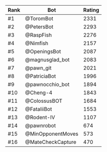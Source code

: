 Rank|Bot|Rating
---|---|---
#1|@ToromBot|2331
#2|@PetersBot|2293
#3|@RaspFish|2276
#4|@Nimfish|2157
#5|@OpeningsBot|2087
#6|@magnusglad_bot|2083
#7|@pawn_git|2021
#8|@PatriciaBot|1996
#9|@pawnocchio_bot|1894
#10|@Cheng-4|1843
#11|@ColossusBOT|1684
#12|@FataliiBot|1553
#13|@Rodent-IV|1107
#14|@pawnrobot|674
#15|@MinOpponentMoves|573
#16|@MateCheckCapture|470

